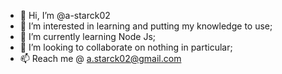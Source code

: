 - 👋 Hi, I’m @a-starck02
- 👀 I’m interested in learning and putting my knowledge to use;
- 🌱 I’m currently learning Node Js;
- 💞️ I’m looking to collaborate on nothing in particular;
- 📫 Reach me @ a.starck02@gmail.com
